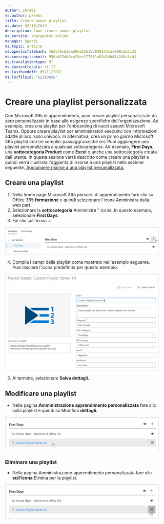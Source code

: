 ```yaml
---
author: pkrebs
ms.author: pkrebs
title: Creare nuove playlist
ms.date: 02/18/2019
description: Come creare nuove playlist
ms.service: sharepoint-online
manager: bpardi
ms.topic: article
ms.openlocfilehash: 4d2576cb5ea39ea2251b78481451ac098cda2c23
ms.sourcegitcommit: 956ab22dd8ce23ee1779f1a01d34b434243c3cb1
ms.translationtype: MT
ms.contentlocale: it-IT
ms.lasthandoff: 05/11/2021
ms.locfileid: "52310650"
---
```

# <a name="create-a-custom-playlist"></a>Creare una playlist personalizzata

Con Microsoft 365 di apprendimento, puoi creare playlist personalizzate da zero personalizzate in base alle esigenze specifiche dell'organizzazione. Ad esempio, crea una playlist per l'onboarding di nuovi assunti Microsoft Teams. Oppure creare playlist per amministratori esecutivi con informazioni adatte al loro ruolo univoco. In alternativa, crea un primo giorno Microsoft 365 playlist con tre semplici passaggi anziché sei. Puoi aggiungere una playlist personalizzata a qualsiasi sottocategoria. Ad esempio, **First Days**, una **sottocategoria Product** come **Excel** o anche una sottocategoria creata dall'utente. In questa sezione verrà descritto come creare una playlist e quindi verrà illustrata l'aggiunta di risorse a una playlist nella sezione seguente, [Aggiungere risorse a una playlist personalizzata.](custom_addassets.md)

## <a name="create-a-playlist"></a>Creare una playlist 

1. Nella home page Microsoft 365  percorsi di apprendimento fare clic su Office 365  **formazione** e quindi selezionare l'icona Amministra dalla web part. 
2. Selezionare la **sottocategoria** Amministra " icona. In questo esempio, selezionare **First Days**.  
3. Fai clic sull'icona +.  

![cg-newplaylistbtn.png](media/cg-newplaylistbtn.png)

4.  Compila i campi della playlist come mostrato nell'esempio seguente. Puoi lasciare l'icona predefinita per questo esempio. 

![cg-newplaylistdetails.png](media/cg-newplaylistdetails.png)

5.  Al termine, selezionare **Salva dettagli.** 

## <a name="edit-a-playlist"></a>Modificare una playlist

- Nella pagina **Amministrazione apprendimento personalizzata** fare clic sulla playlist e quindi su Modifica **dettagli.**  

![cg-editplaylist.png](media/cg-editplaylist.png)

### <a name="delete-a-playlist"></a>Eliminare una playlist

- Nella pagina Amministrazione apprendimento personalizzata fare clic **sull'icona** Elimina per la playlist.  

![cg-deleteplaylist.png](media/cg-deleteplaylist.png)